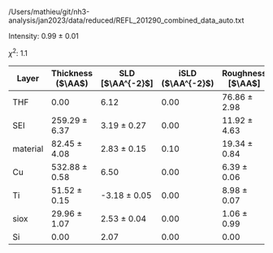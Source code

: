 /Users/mathieu/git/nh3-analysis/jan2023/data/reduced/REFL_201290_combined_data_auto.txt

Intensity: 0.99 ± 0.01

$\chi^2$:  1.1

| Layer | Thickness ($\AA$) | SLD [$\AA^{-2}$] | iSLD ($\AA^{-2}$) | Roughness [$\AA$] |
| --- | --- | --- | --- | --- |
|                  THF | 0.00 | 6.12 | 0.00 | 76.86 ± 2.98 |
|                  SEI | 259.29 ± 6.37 | 3.19 ± 0.27 | 0.00 | 11.92 ± 4.63 |
|             material | 82.45 ± 4.08 | 2.83 ± 0.15 | 0.10 | 19.34 ± 0.84 |
|                   Cu | 532.88 ± 0.58 | 6.50 | 0.00 | 6.39 ± 0.06 |
|                   Ti | 51.52 ± 0.15 | -3.18 ± 0.05 | 0.00 | 8.98 ± 0.07 |
|                 siox | 29.96 ± 1.07 | 2.53 ± 0.04 | 0.00 | 1.06 ± 0.99 |
|                   Si | 0.00 | 2.07 | 0.00 | 0.00 |
